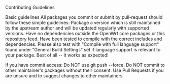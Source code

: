 Contributing Guidelines

Basic guidelines
All packages you commit or submit by pull-request should follow these simple guidelines:
Package a version which is still maintained by the upstream author and will be updated regularly with supported versions.
Have no dependencies outside the OpenWrt core packages or this repository feed.
Have been tested to compile with the correct includes and dependencies. Please also test with "Compile with full language support" found under "General Build Settings" set if language support is relevant to your package.
Best of all -- it works as expected!

If you have commit access:
Do NOT use git push --force.
Do NOT commit to other maintainer's packages without their consent.
Use Pull Requests if you are unsure and to suggest changes to other maintainers.
